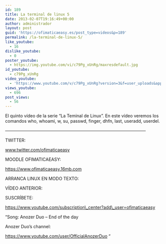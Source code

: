 ```yaml
---
id: 189
title: La terminal de linux 5
date: 2013-02-07T19:16:49+00:00
author: administrador
layout: post
guid: 'https://ofimaticaeasy.es/post_type=videos&p=189'
permalink: /la-terminal-de-linux-5/
like_youtube:
  - 16
dislike_youtube:
  - 0
poster_youtube:
  - https://img.youtube.com/vi/c79Pg_xUnRg/maxresdefault.jpg
id_youtube:
  - c79Pg_xUnRg
video_youtube:
  - 'https://www.youtube.com/v/c79Pg_xUnRg?version=3&f=user_uploads&app=youtube_gdata'
views_youtube:
  - 696
post_views:
  - 56
---
```

El quinto vídeo de la serie &#8220;La Teminal de Linux&#8221;. En este vídeo veremos los comandos who, whoami, w, su, passwd, finger, dhfn, last, useradd, userdel.

&#8212;&#8212;&#8212;&#8212;&#8212;&#8212;&#8212;&#8212;&#8212;&#8212;&#8212;&#8212;&#8212;&#8212;&#8212;&#8212;&#8212;&#8212;&#8212;&#8212;&#8212;&#8212;&#8212;&#8212;&#8212;&#8212;&#8212;&#8212;&#8212;&#8212;&#8212;&#8212;&#8211;

TWITTER:
  
www.twitter.com/ofimaticaeasy

MOODLE OFIMATICAEASY:

https://www.ofimaticaeasy.16mb.com

ARRANCA LINUX EN MODO TEXTO:



VÍDEO ANTERIOR:



SUSCRÍBETE:

https://www.youtube.com/subscription\_center?add\_user=ofimaticaeasy

&#8220;Song: Anozer Duo &#8211; End of the day
  
Anozer Duo&#8217;s channel:
  
https://www.youtube.com/user/OfficialAnozerDuo &#8220;